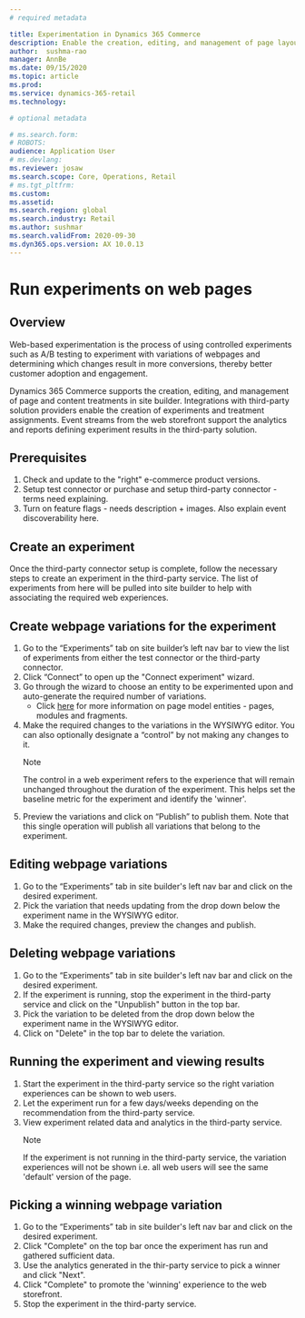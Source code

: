 ```yaml
---
# required metadata

title: Experimentation in Dynamics 365 Commerce
description: Enable the creation, editing, and management of page layout and content treatments in site builder. End-to-end experimentation support will be enabled for e-commerce pages, as well as entities within a page.
author:  sushma-rao 
manager: AnnBe
ms.date: 09/15/2020
ms.topic: article
ms.prod: 
ms.service: dynamics-365-retail
ms.technology: 

# optional metadata

# ms.search.form: 
# ROBOTS: 
audience: Application User
# ms.devlang: 
ms.reviewer: josaw
ms.search.scope: Core, Operations, Retail
# ms.tgt_pltfrm: 
ms.custom: 
ms.assetid: 
ms.search.region: global
ms.search.industry: Retail
ms.author: sushmar
ms.search.validFrom: 2020-09-30
ms.dyn365.ops.version: AX 10.0.13
---
```



# Run experiments on web pages
## Overview
Web-based experimentation is the process of using controlled experiments such as A/B testing to experiment with variations of webpages and determining which changes result in more conversions, thereby better customer adoption and engagement.

Dynamics 365 Commerce supports the creation, editing, and management of page and content treatments in site builder. Integrations with third-party solution providers enable the creation of experiments and treatment assignments. Event streams from the web storefront support the analytics and reports defining experiment results in the third-party solution.

## Prerequisites
1. Check and update to the "right" e-commerce product versions.
1. Setup test connector or purchase and setup third-party connector - terms need explaining.
1. Turn on feature flags - needs description + images. Also explain event discoverability here.

## Create an experiment
Once the third-party connector setup is complete, follow the necessary steps to create an experiment in the third-party service. The list of experiments from here will be pulled into site builder to help with associating the required web experiences.

## Create webpage variations for the experiment
1. Go to the “Experiments” tab on site builder’s left nav bar to view the list of experiments from either the test connector or the third-party connector. 
1. Click “Connect” to open up the "Connect experiment" wizard.
1. Go through the wizard to choose an entity to be experimented upon and auto-generate the required number of variations. 
    - Click [here](https://docs.microsoft.com/en-us/dynamics365/commerce/page-elements-overview) for more information on page model entities - pages, modules and fragments.
1. Make the required changes to the variations in the WYSIWYG editor. You can also optionally designate a “control” by not making any changes to it.
    > [!NOTE]
    > The control in a web experiment refers to the experience that will remain unchanged throughout the duration of the experiment. This helps set the baseline metric for the experiment and identify the 'winner'.
1. Preview the variations and click on “Publish” to publish them. Note that this single operation will publish all variations that belong to the experiment.

## Editing webpage variations
1. Go to the “Experiments” tab in site builder's left nav bar and click on the desired experiment. 
1. Pick the variation that needs updating from the drop down below the experiment name in the WYSIWYG editor.
1. Make the required changes, preview the changes and publish.

## Deleting webpage variations
1. Go to the “Experiments” tab in site builder's left nav bar and click on the desired experiment. 
1. If the experiment is running, stop the experiment in the third-party service and click on the "Unpublish" button in the top bar.
1. Pick the variation to be deleted from the drop down below the experiment name in the WYSIWYG editor.
1. Click on "Delete" in the top bar to delete the variation.

## Running the experiment and viewing results
1. Start the experiment in the third-party service so the right variation experiences can be shown to web users.
1. Let the experiment run for a few days/weeks depending on the recommendation from the third-party service.
1. View experiment related data and analytics in the third-party service.
    > [!NOTE]
    > If the experiment is not running in the third-party service, the variation experiences will not be shown i.e. all web users will see the same 'default' version of the page.

## Picking a winning webpage variation
1. Go to the “Experiments” tab in site builder's left nav bar and click on the desired experiment.
1. Click "Complete" on the top bar once the experiment has run and gathered sufficient data.
1. Use the analytics generated in the thir-party service to pick a winner and click "Next".
1. Click "Complete" to promote the 'winning' experience to the web storefront.
1. Stop the experiment in the third-party service.

